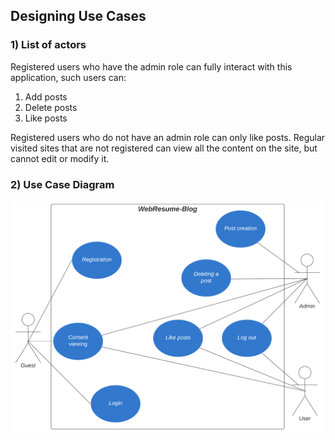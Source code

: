 ## Designing Use Cases
### 1) List of actors 
Registered users who have the admin role can fully interact with this application, such users can:
1) Add posts
2) Delete posts
3) Like posts

Registered users who do not have an admin role can only like posts. Regular visited sites that are not registered can view all the content on the site, but cannot edit or modify it.
### 2) Use Case Diagram

![image](pictures/UseCases.png)
